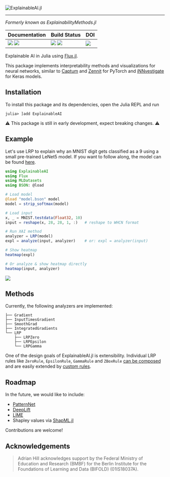 ![ExplainableAI.jl][banner-img]
___

*Formerly known as ExplainabilityMethods.jl*

| **Documentation**                                                     | **Build Status**                                      | **DOI**                 |
|:--------------------------------------------------------------------- |:----------------------------------------------------- |:----------------------- |
| [![][docs-stab-img]][docs-stab-url] [![][docs-dev-img]][docs-dev-url] | [![][ci-img]][ci-url] [![][codecov-img]][codecov-url] | [![][doi-img]][doi-url] |

Explainable AI in Julia using [Flux.jl](https://fluxml.ai).

This package implements interpretability methods and visualizations for neural networks, similar to [Captum][captum-repo] and [Zennit][zennit-repo] for PyTorch and [iNNvestigate][innvestigate-repo] for Keras models. 

## Installation 
To install this package and its dependencies, open the Julia REPL and run 
```julia-repl
julia> ]add ExplainableAI
```

⚠️ This package is still in early development, expect breaking changes. ⚠️

## Example
Let's use LRP to explain why an MNIST digit gets classified as a 9 using a small pre-trained LeNet5 model.
If you want to follow along, the model can be found [here][model-bson-url].
```julia
using ExplainableAI
using Flux
using MLDatasets
using BSON: @load

# Load model
@load "model.bson" model
model = strip_softmax(model)

# Load input
x, _ = MNIST.testdata(Float32, 10)
input = reshape(x, 28, 28, 1, :)   # reshape to WHCN format

# Run XAI method
analyzer = LRP(model)
expl = analyze(input, analyzer)    # or: expl = analyzer(input)

# Show heatmap
heatmap(expl)

# Or analyze & show heatmap directly
heatmap(input, analyzer)
```
![][heatmap]

## Methods
Currently, the following analyzers are implemented:

```
├── Gradient
├── InputTimesGradient
├── SmoothGrad
├── IntegratedGradients
└── LRP
    ├── LRPZero
    ├── LRPEpsilon
    └── LRPGamma
```

One of the design goals of ExplainableAI.jl is extensibility.
Individual LRP rules like `ZeroRule`, `EpsilonRule`, `GammaRule` and `ZBoxRule` [can be composed][docs-composites] and are easily extended by [custom rules][docs-custom-rules].

## Roadmap
In the future, we would like to include:
- [PatternNet](https://arxiv.org/abs/1705.05598)
- [DeepLift](https://arxiv.org/abs/1704.02685)
- [LIME](https://arxiv.org/abs/1602.04938)
- Shapley values via  [ShapML.jl](https://github.com/nredell/ShapML.jl)

Contributions are welcome!

## Acknowledgements
> Adrian Hill acknowledges support by the Federal Ministry of Education and Research (BMBF) for the Berlin Institute for the Foundations of Learning and Data (BIFOLD) (01IS18037A).

[banner-img]: https://raw.githubusercontent.com/adrhill/ExplainableAI.jl/gh-pages/assets/banner.png
[heatmap]: https://raw.githubusercontent.com/adrhill/ExplainableAI.jl/gh-pages/assets/mnist9.png

[docs-stab-img]: https://img.shields.io/badge/docs-stable-blue.svg
[docs-stab-url]: https://adrhill.github.io/ExplainableAI.jl/stable

[docs-dev-img]: https://img.shields.io/badge/docs-main-blue.svg
[docs-dev-url]: https://adrhill.github.io/ExplainableAI.jl/dev

[ci-img]: https://github.com/adrhill/ExplainableAI.jl/workflows/CI/badge.svg
[ci-url]: https://github.com/adrhill/ExplainableAI.jl/actions

[codecov-img]: https://codecov.io/gh/adrhill/ExplainableAI.jl/branch/master/graph/badge.svg
[codecov-url]: https://codecov.io/gh/adrhill/ExplainableAI.jl

[docs-composites]: https://adrhill.github.io/ExplainableAI.jl/dev/generated/advanced_lrp/#Custom-LRP-composites
[docs-custom-rules]: https://adrhill.github.io/ExplainableAI.jl/dev/generated/advanced_lrp/#Custom-LRP-rules

[doi-img]: https://zenodo.org/badge/337430397.svg
[doi-url]: https://zenodo.org/badge/latestdoi/337430397

[model-bson-url]: https://github.com/adrhill/ExplainableAI.jl/blob/master/docs/src/model.bson

[captum-repo]: https://github.com/pytorch/captum
[zennit-repo]: https://github.com/chr5tphr/zennit
[innvestigate-repo]: https://github.com/albermax/innvestigate
